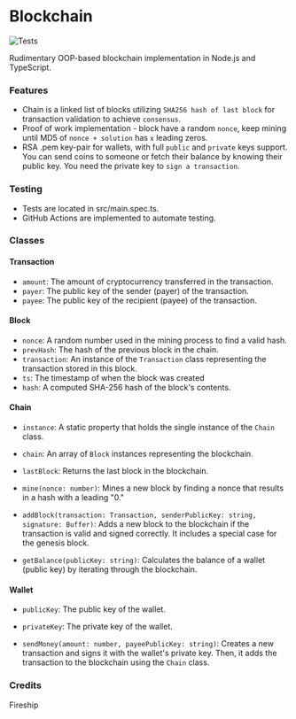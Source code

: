 # Blockchain
![Tests](https://github.com/kasparnau/blockchain/actions/workflows/main.yml/badge.svg)

Rudimentary OOP-based blockchain implementation in Node.js and TypeScript.

### Features

- Chain is a linked list of blocks utilizing `SHA256 hash of last block` for transaction validation to achieve `consensus`.
- Proof of work implementation - block have a random `nonce`, keep mining until MD5 of `nonce + solution` has `x` leading zeros.
- RSA .pem key-pair for wallets, with full `public` and `private` keys support. You can send coins to someone or fetch their balance by knowing their public key. You need the private key to `sign a transaction`.

### Testing

- Tests are located in src/main.spec.ts.
- GitHub Actions are implemented to automate testing.

### Classes

#### Transaction

- `amount`: The amount of cryptocurrency transferred in the transaction.
- `payer`: The public key of the sender (payer) of the transaction.
- `payee`: The public key of the recipient (payee) of the transaction.

#### Block

- `nonce`: A random number used in the mining process to find a valid hash.
- `prevHash`: The hash of the previous block in the chain.
- `transaction`: An instance of the `Transaction` class representing the transaction stored in this block.
- `ts`: The timestamp of when the block was created
- `hash`: A computed SHA-256 hash of the block's contents.

#### Chain

- `instance`: A static property that holds the single instance of the `Chain` class.
- `chain`: An array of `Block` instances representing the blockchain.

- `lastBlock`: Returns the last block in the blockchain.
- `mine(nonce: number)`: Mines a new block by finding a nonce that results in a hash with a leading "0."
- `addBlock(transaction: Transaction, senderPublicKey: string, signature: Buffer)`: Adds a new block to the blockchain if the transaction is valid and signed correctly. It includes a special case for the genesis block.
- `getBalance(publicKey: string)`: Calculates the balance of a wallet (public key) by iterating through the blockchain.

#### Wallet

- `publicKey`: The public key of the wallet.
- `privateKey`: The private key of the wallet.

- `sendMoney(amount: number, payeePublicKey: string)`: Creates a new transaction and signs it with the wallet's private key. Then, it adds the transaction to the blockchain using the `Chain` class.

### Credits

Fireship
